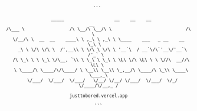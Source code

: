 <div align="center">

<pre  align="center" lang="md"><code>``` 
 
  _____                   __    __    __                              __     
/\___ \                 /\ \__/\ \__/\ \                            /\ \    
\/__/\ \  __  __    ____\ \ ,_\ \ ,_\ \ \____    ___   _ __    __   \_\ \   
   _\ \ \/\ \/\ \  /',__\\ \ \/\ \ \/\ \ '__`\  / __`\/\`'__\/'__`\ /'_` \  
  /\ \_\ \ \ \_\ \/\__, `\\ \ \_\ \ \_\ \ \L\ \/\ \L\ \ \ \//\  __//\ \L\ \ 
  \ \____/\ \____/\/\____/ \ \__\\ \__\\ \_,__/\ \____/\ \_\\ \____\ \___,_\
   \/___/  \/___/  \/___/   \/__/ \/__/ \/___/  \/___/  \/_/ \/____/\/__,_ /
 
justtobored.vercel.app
 
 ``` </code></pre>

</div>
